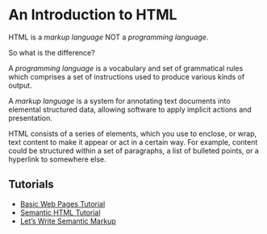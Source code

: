 # An Introduction to HTML

HTML is a *markup language* NOT a *programming language*.

So what is the difference?

A *programming language* is a vocabulary and set of grammatical rules which comprises a set of instructions used to produce various kinds of output.

A *markup language*  is a system for annotating text documents into elemental structured data, allowing software to apply implicit actions and presentation.

HTML consists of a series of elements, which you use to enclose, or wrap, text content to make it appear or act in a certain way. For example, content could be structured within a set of paragraphs, a list of bulleted points, or a hyperlink to somewhere else.

## Tutorials

- [Basic Web Pages Tutorial](https://internetingishard.com/html-and-css/basic-web-pages/)
- [Semantic HTML Tutorial](https://internetingishard.com/html-and-css/semantic-html/)
- [Let’s Write Semantic Markup](https://css-tricks.com/video-screencasts/100-lets-write-semantic-markup/)
